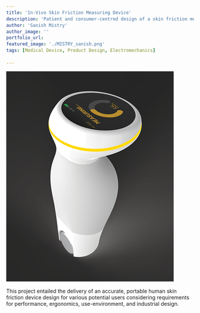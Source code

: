 ```yaml
---
title: 'In-Vivo Skin Friction Measuring Device'
description: 'Patient and consumer-centred design of a skin friction measurement device.'
author: 'Sanish Mistry'
author_image: ''
portfolio_url:
featured_image: './MISTRY_sanish.png'
tags: [Medical Device, Product Design, Electromechanics]

---
```


![](./MISTRY_sanish.png)

This project entailed the delivery of an accurate, portable human skin friction device design for various potential users considering requirements for performance, ergonomics, use-environment, and industrial design.
